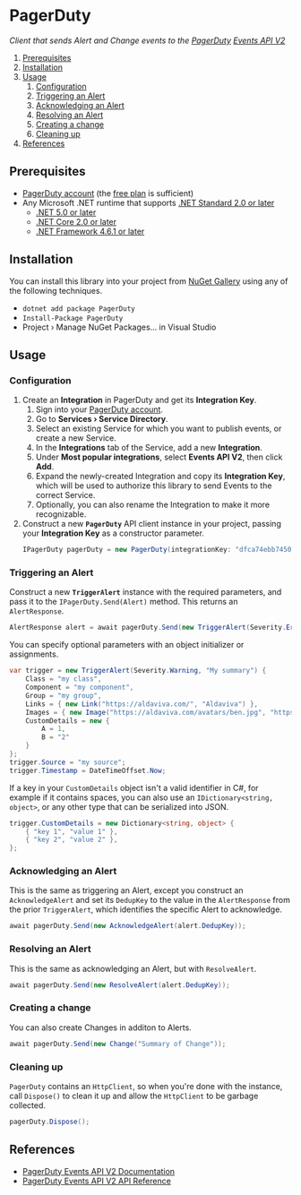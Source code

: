 PagerDuty
===

*Client that sends Alert and Change events to the [PagerDuty](https://www.pagerduty.com/home/) [Events API V2](https://developer.pagerduty.com/docs/events-api-v2/overview/)*

<!-- MarkdownTOC autolink="true" bracket="round" autoanchor="true" levels="1,2,3" style="ordered" -->

1. [Prerequisites](#prerequisites)
1. [Installation](#installation)
1. [Usage](#usage)
    1. [Configuration](#configuration)
    1. [Triggering an Alert](#triggering-an-alert)
    1. [Acknowledging an Alert](#acknowledging-an-alert)
    1. [Resolving an Alert](#resolving-an-alert)
    1. [Creating a change](#creating-a-change)
    1. [Cleaning up](#cleaning-up)
1. [References](#references)

<!-- /MarkdownTOC -->

<a id="prerequisites"></a>
## Prerequisites

- [PagerDuty account](https://www.pagerduty.com/sign-up/) (the [free plan](https://www.pagerduty.com/sign-up-free/?type=free) is sufficient)
- Any Microsoft .NET runtime that supports [.NET Standard 2.0 or later](https://docs.microsoft.com/en-us/dotnet/standard/net-standard?tabs=net-standard-2-0#net-standard-versions)
    - [.NET 5.0 or later](https://dotnet.microsoft.com/en-us/download/dotnet)
    - [.NET Core 2.0 or later](https://dotnet.microsoft.com/en-us/download/dotnet)
    - [.NET Framework 4.6.1 or later](https://dotnet.microsoft.com/en-us/download/dotnet-framework)

<a id="installation"></a>
## Installation

You can install this library into your project from [NuGet Gallery](https://www.nuget.org/packages/PagerDuty) using any of the following techniques.
- `dotnet add package PagerDuty`
- `Install-Package PagerDuty`
- Project › Manage NuGet Packages… in Visual Studio

<a id="usage"></a>
## Usage

<a id="configuration"></a>
### Configuration

1. Create an **Integration** in PagerDuty and get its **Integration Key**.
    1. Sign into your [PagerDuty account](https://app.pagerduty.com/).
    1. Go to **Services › Service Directory**.
    1. Select an existing Service for which you want to publish events, or create a new Service.
    1. In the **Integrations** tab of the Service, add a new **Integration**.
    1. Under **Most popular integrations**, select **Events API V2**, then click **Add**.
    1. Expand the newly-created Integration and copy its **Integration Key**, which will be used to authorize this library to send Events to the correct Service.
    1. Optionally, you can also rename the Integration to make it more recognizable.
1. Construct a new **`PagerDuty`** API client instance in your project, passing your **Integration Key** as a constructor parameter.
    ```cs
    IPagerDuty pagerDuty = new PagerDuty(integrationKey: "dfca74ebb7450b3e6da3ba6083a323f4");
    ```

<a id="triggering-an-alert"></a>
### Triggering an Alert

Construct a new **`TriggerAlert`** instance with the required parameters, and pass it to the `IPagerDuty.Send(Alert)` method. This returns an `AlertResponse`.

```cs
AlertResponse alert = await pagerDuty.Send(new TriggerAlert(Severity.Error, "Summary of Alert"));
```

You can specify optional parameters with an object initializer or assignments.

```cs
var trigger = new TriggerAlert(Severity.Warning, "My summary") {
    Class = "my class",
    Component = "my component",
    Group = "my group",
    Links = { new Link("https://aldaviva.com/", "Aldaviva") },
    Images = { new Image("https://aldaviva.com/avatars/ben.jpg", "https://aldaviva.com/", "Ben Hutchison") },
    CustomDetails = new {
        A = 1,
        B = "2"
    }
};
trigger.Source = "my source";
trigger.Timestamp = DateTimeOffset.Now;
```

If a key in your `CustomDetails` object isn't a valid identifier in C#, for example if it contains spaces, you can also use an `IDictionary<string, object>`, or any other type that can be serialized into JSON.

```cs
trigger.CustomDetails = new Dictionary<string, object> {
    { "key 1", "value 1" },
    { "key 2", "value 2" },
};
```

<a id="acknowledging-an-alert"></a>
### Acknowledging an Alert

This is the same as triggering an Alert, except you construct an `AcknowledgeAlert` and set its `DedupKey` to the value in the `AlertResponse` from the prior `TriggerAlert`, which identifies the specific Alert to acknowledge.

```cs
await pagerDuty.Send(new AcknowledgeAlert(alert.DedupKey));
```

<a id="resolving-an-alert"></a>
### Resolving an Alert

This is the same as acknowledging an Alert, but with `ResolveAlert`.

```cs
await pagerDuty.Send(new ResolveAlert(alert.DedupKey));
```

<a id="creating-a-change"></a>
### Creating a change

You can also create Changes in additon to Alerts.

```cs
await pagerDuty.Send(new Change("Summary of Change"));
```

<a id="cleaning-up"></a>
### Cleaning up

`PagerDuty` contains an `HttpClient`, so when you're done with the instance, call `Dispose()` to clean it up and allow the `HttpClient` to be garbage collected.

```cs
pagerDuty.Dispose();
```

<a id="references"></a>
## References

- [PagerDuty Events API V2 Documentation](https://developer.pagerduty.com/docs/events-api-v2/overview/)
- [PagerDuty Events API V2 API Reference](https://developer.pagerduty.com/api-reference/YXBpOjI3NDgyNjU-pager-duty-v2-events-api)